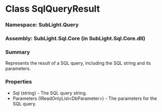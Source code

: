 # Class SqlQueryResult
### Namespace: SubLight.Query
### Assembly: SubLight.Sql.Core (in SubLight.Sql.Core.dll)
### Summary
Represents the result of a SQL query, including the SQL string and its parameters.

### Properties
- Sql (string) - The SQL query string.
- Parameters (IReadOnlyList\<DbParameter\>) - The parameters for the SQL query.